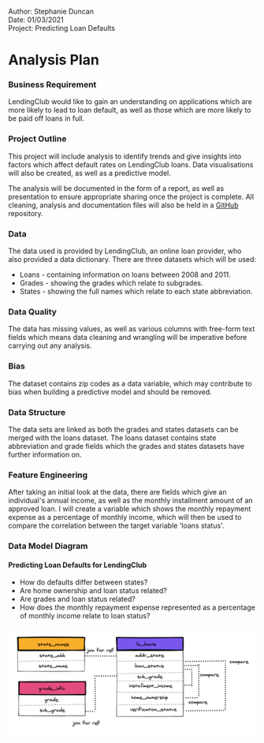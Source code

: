 Author: Stephanie Duncan <br>
Date: 01/03/2021 <br>
Project: Predicting Loan Defaults

# Analysis Plan

### Business Requirement
LendingClub would like to gain an understanding on applications which are more likely to lead to loan default, as well as those which are more likely to be paid off loans in full. 

### Project Outline

This project will include analysis to identify trends and give insights into factors which affect default rates on LendingClub loans. Data visualisations will also be created, as well as a predictive model. 

The analysis will be documented in the form of a report, as well as presentation to ensure appropriate sharing once the project is complete. All cleaning, analysis and documentation files will also be held in a [GitHub](https://www.github.com/stephanieduncan/predicting_defaults_project) repository.

### Data
The data used is provided by LendingClub, an online loan provider, who also provided a data dictionary. There are three datasets which will be used:

* Loans - containing information on loans between 2008 and 2011.
* Grades - showing the grades which relate to subgrades.
* States - showing the full names which relate to each state abbreviation.

### Data Quality
The data has missing values, as well as various columns with free-form text fields which means data cleaning and wrangling will be imperative before carrying out any analysis.

### Bias
The dataset contains zip codes as a data variable, which may contribute to bias when building a predictive model and should be removed.

### Data Structure
The data sets are linked as both the grades and states datasets can be merged with the loans dataset. The loans dataset contains state abbreviation and grade fields which the grades and states datasets have further information on.

### Feature Engineering
After taking an initial look at the data, there are fields which give an individual's annual income, as well as the monthly installment amount of an approved loan. I will create a variable which shows the monthly repayment expense as a percentage of monthly income, which will then be used to compare the correlation between the target variable 'loans status'.

### Data Model Diagram 
#### Predicting Loan Defaults for LendingClub

* How do defaults differ between states?
* Are home ownership and loan status related?
* Are grades and loan status related?
* How does the monthly repayment expense represented as a percentage of monthly income relate to loan status?

![](data_model.png)

